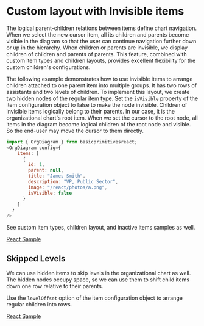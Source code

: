 # Custom layout with Invisible items
The logical parent-children relations between items define chart navigation. When we select the new cursor item, all its children and parents become visible in the diagram so that the user can continue navigation further down or up in the hierarchy. When children or parents are invisible, we display children of children and parents of parents. This feature, combined with custom item types and children layouts, provides excellent flexibility for the custom children's configurations.

The following example demonstrates how to use invisible items to arrange children attached to one parent item into multiple groups. It has two rows of assistants and two levels of children. To implement this layout, we create two hidden nodes of the regular item type. Set the `isVisible` property of the item configuration object to false to make the node invisible.  Children of invisible items logically belong to their parents. In our case, it is the organizational chart's root item. When we set the cursor to the root node, all items in the diagram become logical children of the root node and visible. So the end-user may move the cursor to them directly.

```JavaScript
import { OrgDiagram } from basicprimitivesreact;
<OrgDiagram config={
    items: [
      {
        id: 1,
        parent: null,
        title: "James Smith",
        description: "VP, Public Sector",
        image: "/react/photos/a.png",
        isVisible: false
      }
    ]
  }
/>
```

See custom item types, children layout, and inactive items samples as well. 

[React Sample](../src/components/Samples/CustomLayoutWithInvisibleItems.js)

## Skipped Levels

We can use hidden items to skip levels in the organizational chart as well. The hidden nodes occupy space, so we can use them to shift child items down one row relative to their parents. 

Use the `levelOffset` option of the item configuration object to arrange regular children into rows.

[React Sample](../src/components/Samples/SkippedLevels.js)

